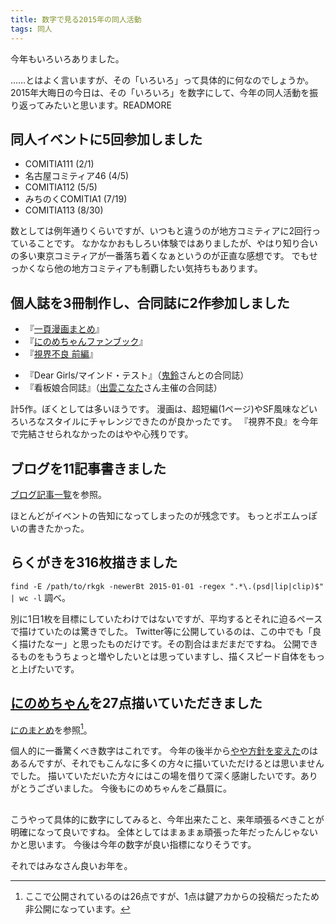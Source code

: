 ```yaml
---
title: 数字で見る2015年の同人活動
tags: 同人
---
```


今年もいろいろありました。

……とはよく言いますが、その「いろいろ」って具体的に何なのでしょうか。
2015年大晦日の今日は、その「いろいろ」を数字にして、今年の同人活動を振り返ってみたいと思います。READMORE

## 同人イベントに**5**回参加しました

* COMITIA111 (2/1)
* 名古屋コミティア46 (4/5)
* COMITIA112 (5/5)
* みちのくCOMITIA1 (7/19)
* COMITIA113 (8/30)

数としては例年通りくらいですが、いつもと違うのが地方コミティアに2回行っていることです。
なかなかおもしろい体験ではありましたが、やはり知り合いの多い東京コミティアが一番落ち着くなぁというのが正直な感想です。
でもせっかくなら他の地方コミティアも制覇したい気持ちもあります。

## 個人誌を**3**冊制作し、合同誌に**2**作参加しました

* 『[一頁漫画まとめ](/doujin/#1page)』
* 『[にのめちゃんファンブック](/doujin/#ninome-fans-book)』
* 『[視界不良 前編](/doujin/#no-glasses-first)』

<!-- separator -->

* 『Dear Girls/マインド・テスト』（[鬼鈴](https://twitter.com/kirinex)さんとの合同誌）
* 『看板娘合同誌』（[出雲こなた](https://twitter.com/k_izumo)さん主催の合同誌）

計5作。ぼくとしては多いほうです。
漫画は、超短編(1ページ)やSF風味などいろいろなスタイルにチャレンジできたのが良かったです。
『視界不良』を今年で完結させられなかったのはやや心残りです。

## ブログを**11**記事書きました

[ブログ記事一覧](/blog)を参照。

ほとんどがイベントの告知になってしまったのが残念です。
もっとポエムっぽいの書きたかった。

## らくがきを**316**枚描きました

`find -E /path/to/rkgk -newerBt 2015-01-01 -regex ".*\.(psd|lip|clip)$" | wc -l` 調べ。

別に1日1枚を目標にしていたわけではないですが、平均するとそれに迫るペースで描けていたのは驚きでした。
Twitter等に公開しているのは、この中でも「良く描けたなー」と思ったものだけです。その割合はまだまだですね。
公開できるものをもうちょっと増やしたいとは思っていますし、描くスピード自体をもっと上げたいです。

## [にのめちゃん](http://www.uchinokomato.me/chara/show/19889)を**27**点描いていただきました

[にのまとめ](http://ninomatome.tumblr.com/)を参照[^1]。

個人的に一番驚くべき数字はこれです。
今年の後半から[やや方針を変えた](https://twitter.com/notozeki/status/648870806798274560)のはあるんですが、それでもこんなに多くの方々に描いていただけるとは思いませんでした。
描いていただいた方々にはこの場を借りて深く感謝したいです。ありがとうございました。
今後もにのめちゃんをご贔屓に。

<h2><!-- dummy --></h2>

こうやって具体的に数字にしてみると、今年出来たこと、来年頑張るべきことが明確になって良いですね。
全体としてはまぁまぁ頑張った年だったんじゃないかと思います。
今後は今年の数字が良い指標になりそうです。

それではみなさん良いお年を。


[^1]: ここで公開されているのは26点ですが、1点は鍵アカからの投稿だったため非公開になっています。
